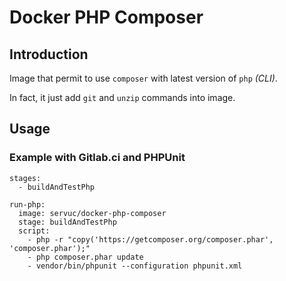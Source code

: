 # Docker PHP Composer

## Introduction

Image that permit to use `composer` with latest version of `php` *(CLI)*. 

In fact, it just add `git` and `unzip` commands into image.

## Usage 

### Example with Gitlab.ci and PHPUnit

	stages:
	  - buildAndTestPhp
	
	run-php:
	  image: servuc/docker-php-composer
	  stage: buildAndTestPhp
	  script:
	    - php -r "copy('https://getcomposer.org/composer.phar', 'composer.phar');"
	    - php composer.phar update
	    - vendor/bin/phpunit --configuration phpunit.xml

